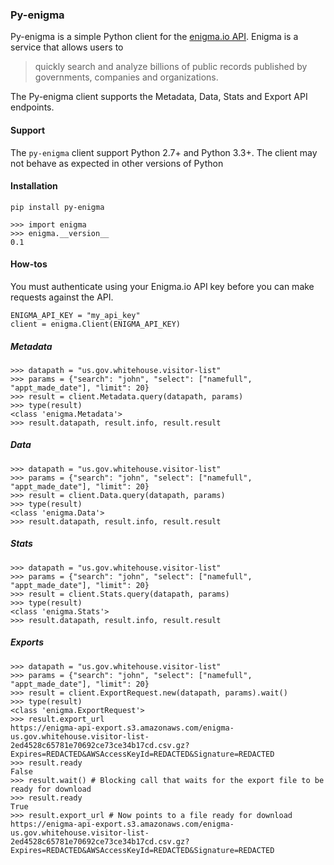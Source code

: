 ### Py-enigma

Py-enigma is a simple Python client for the [enigma.io API](https://app.enigma.io/api). Enigma is a service that allows users to
> quickly search and analyze billions of public records published by governments, companies and organizations.

The Py-enigma client supports the Metadata, Data, Stats and Export API endpoints.

#### Support
The `py-enigma` client support Python 2.7+ and Python 3.3+. The client may not behave as expected in other versions of Python

#### Installation
`pip install py-enigma`

```
>>> import enigma
>>> enigma.__version__
0.1
```

#### How-tos
You must authenticate using your Enigma.io API key before you can make requests against the API.
```
ENIGMA_API_KEY = "my_api_key"
client = enigma.Client(ENIGMA_API_KEY)
```

##### Metadata
```
>>> datapath = "us.gov.whitehouse.visitor-list"
>>> params = {"search": "john", "select": ["namefull", "appt_made_date"], "limit": 20}
>>> result = client.Metadata.query(datapath, params)
>>> type(result)
<class 'enigma.Metadata'>
>>> result.datapath, result.info, result.result
```

##### Data
```
>>> datapath = "us.gov.whitehouse.visitor-list"
>>> params = {"search": "john", "select": ["namefull", "appt_made_date"], "limit": 20}
>>> result = client.Data.query(datapath, params)
>>> type(result)
<class 'enigma.Data'>
>>> result.datapath, result.info, result.result
```

##### Stats
```
>>> datapath = "us.gov.whitehouse.visitor-list"
>>> params = {"search": "john", "select": ["namefull", "appt_made_date"], "limit": 20}
>>> result = client.Stats.query(datapath, params)
>>> type(result)
<class 'enigma.Stats'>
>>> result.datapath, result.info, result.result
```

##### Exports
```
>>> datapath = "us.gov.whitehouse.visitor-list"
>>> params = {"search": "john", "select": ["namefull", "appt_made_date"], "limit": 20}
>>> result = client.ExportRequest.new(datapath, params).wait()
>>> type(result)
<class 'enigma.ExportRequest'>
>>> result.export_url
https://enigma-api-export.s3.amazonaws.com/enigma-us.gov.whitehouse.visitor-list-2ed4528c65781e70692ce73ce34b17cd.csv.gz?Expires=REDACTED&AWSAccessKeyId=REDACTED&Signature=REDACTED
>>> result.ready
False
>>> result.wait() # Blocking call that waits for the export file to be ready for download
>>> result.ready
True
>>> result.export_url # Now points to a file ready for download
https://enigma-api-export.s3.amazonaws.com/enigma-us.gov.whitehouse.visitor-list-2ed4528c65781e70692ce73ce34b17cd.csv.gz?Expires=REDACTED&AWSAccessKeyId=REDACTED&Signature=REDACTED
```

